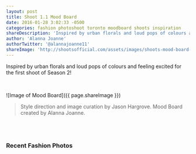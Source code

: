 ```yaml
---
layout: post
title: Shoot 1.1 Mood Board
date: 2016-01-28 3:02:33 -0500
categories: fashion photoshoot toronto moodboard shoots inspiration 
shareDescription: 'Inspired by urban florals and loud pops of colours and feeling excited for the first shoot of Season 2! - AJ'
author: 'Alanna Joanne'
authorTwitter: '@alannajoanne11'
shareImage: 'http://shootsofficial.com/assets/images/shoots-mood-board-floral-colour.jpg'
---
```


Inspired by urban florals and loud pops of colours and feeling excited for the first shoot of Season 2!


<br>

![Image of Mood Board]({{ page.shareImage }})

<!--more-->

> Style direction and image curation by Jason Hargrove. Mood Board created by Alanna Joanne. 

<br>
<br>

<h3>Recent Fashion Photos</h3>

<style type="text/css"> 
	.flickr_badge_image {
		margin: 0px; display: inline;
	}
	.flickr_badge_image img {
		border: none !important; margin: 2px;
	}
	#flickr_badge_wrapper {
		width: 100%; text-align: left;
	}
</style>

<div id="flickr_badge_wrapper">
	<script type="text/javascript" src="http://www.flickr.com/badge_code.gne?count=25&display=random&size=square&nsid=134797126@N06&raw=1"></script>
</div>
